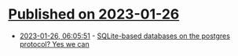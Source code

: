# [Published on 2023-01-26](index.md)

* [2023-01-26, 06:05:51](https://lobste.rs/s/pthdsd/sqlite_based_databases_on_postgres) - [SQLite-based databases on the postgres protocol? Yes we can](https://blog.chiselstrike.com/sqlite-based-databases-on-the-postgres-protocol-yes-we-can-358e61171d65)
